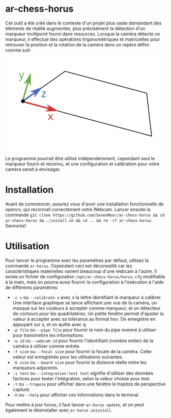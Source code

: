 # ar-chess-horus
Cet outil a été créé dans le contexte d'un projet plus vaste demandant des éléments de réalité augmentée, plus précisément la détection d'un marqueur multipoint fourni dans resources. Lorsque la caméra détecte ce marqueur, il effectue des opérations trigonométriques et matricielles pour retrouver la position et la rotation de la caméra dans un repère défini comme suit:

![Repere](resources/perspective.svg)

Le programme pourrait être utilisé indépendemment, cependant seul le marqueur fourni et reconnu, et une configuration et calibration pour votre caméra serait à envisager.

# Installation
Avant de commencer, assurez vous d'avoir une installation fonctionnelle de opencv, qui reconnait correctement votre Webcam.
Lancer ensuite la commande `git clone https://github.com/SevenMoor/ar-chess-horus && cd ar-chess-horus && ./install.sh && cd .. && rm -rf ar-chess-horus`. Savourez!

# Utilisation
Pour lancer le programme avec les paramètres par défaut, utilisez la commande `ar-horus`. Cependant ceci est déconseillé car les caractéristiques matérielles varient beaucoup d'une webcam à l'autre. Il existe un fichier de configuration `/opt/ar-chess-horus/horus.cfg` modifiable à la main, mais on pourra aussi fournir la configuration à l'exécution à l'aide de différents paramètres:
- `-c x` ou `--calibrate x` avec *x* la lettre identifiant le marqueur à calibrer. Une interface graphique se lance affichant une vue de la caméra, un masque sur les couleurs à accepter comme marqueur, et un détecteur de contours pour les quadrilatères. Un petite fenêtre permet d'ajuster la valeur à accepter avec sa tolérance au format hsv. On enregistre en appuyant sur s, et on quitte avec q.
- `-p file` ou `--pipe file` pour fournir le nom du pipe nommé à utiliser pour transmettre les informations.
- `-w id` ou `--webcam id` pour fournir l'identifiant (nombre entier) de la caméra à utiliser comme entrée.
- `-f size` ou `--focal size` pour fournir la focale de la caméra. Cette valeur est enregistrée pour les utilisations suivantes.
- `-b size` ou `--board size` pour fournir la distance réelle entre les marqueurs adjacents.
- `-i test` ou `--integration-test test` signifie d'utiliser des données factices pour tester l'intégration, selon la valeur choisie pour test.
- `-t` ou `--trapeze` pour afficher dans une fenêtre le trapèze de perspective capturé.
- `-h` ou `--help` pour afficher ces informations dans le terminal.

Pour mettre à jour horus, il faut lancer `ar-horus update`, et on peut également le désinstaller avec `ar-horus uninstall`.
